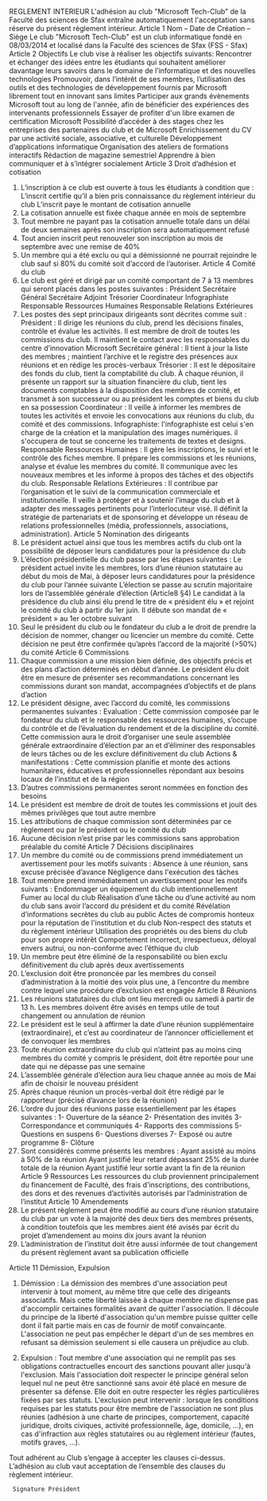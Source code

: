 ﻿REGLEMENT INTERIEUR
L'adhésion au club "Microsoft Tech-Club" de la Faculté des sciences de Sfax entraîne automatiquement l'acceptation sans réserve du présent règlement intérieur.
Article 1 Nom – Date de Création – Siège
Le club "Microsoft Tech-Club" est un club informatique fondé en 08/03/2014 et localisé dans la Faculté des sciences de Sfax (FSS - Sfax)
Article 2 Objectifs
Le club vise à réaliser les objectifs suivants: 
Rencontrer et échanger des idées entre les étudiants qui souhaitent améliorer davantage leurs savoirs dans le domaine de l’informatique et des nouvelles technologies
Promouvoir, dans l’intérêt de ses membres, l’utilisation des outils et des technologies de développement fournis par Microsoft librement tout en innovant sans limites
Participer aux grands évènements Microsoft tout au long de l'année, afin de bénéficier des  expériences des intervenants professionnels
Essayer de profiter d'un libre examen de certification Microsoft
Possibilité d’accéder à des stages chez les entreprises des partenaires du club et de Microsoft
Enrichissement du CV par une activité sociale, associative, et culturelle
Développement d’applications informatique
Organisation des ateliers de formations interactifs
Rédaction de magazine semestriel
Apprendre à bien communiquer et à s’intégrer socialement
Article 3 Droit d’adhésion et cotisation
1. L’inscription à ce club est ouverte à tous les étudiants à condition que :
L’inscrit certifie qu’il a bien pris connaissance du règlement intérieur du club 
L’inscrit paye le montant de cotisation annuelle
2. La cotisation annuelle est fixée chaque année en mois de septembre
3. Tout membre ne payant pas la cotisation annuelle totale dans un délai de deux semaines après son inscription sera automatiquement refusé
4. Tout ancien inscrit peut renouveler son inscription au mois de septembre avec une remise de 40%
5. Un membre qui a été exclu ou qui a démissionné ne pourrait rejoindre le club sauf si 80% du comité soit d’accord de l’autoriser.
Article 4 Comité du club
1. Le club est géré et dirigé par un comité comportant de 7 à 13 membres qui seront placés dans les postes suivantes :
Président
Secrétaire Général
Secrétaire Adjoint
Trésorier
Coordinateur
Infographiste
Responsable Ressources Humaines
Responsable Relations Extérieures
2. Les postes des sept principaux dirigeants sont décrites comme suit :
Président : Il dirige les réunions du club, prend les décisions finales, contrôle et évalue les activités. Il est membre de droit de toutes les commissions du club. Il maintient le contact avec les responsables du centre d’innovation Microsoft
Secrétaire général : Il tient à jour la liste des membres ; maintient l’archive et le registre des présences aux réunions et en rédige les procès-verbaux
Trésorier : Il est le dépositaire des fonds du club, tient la comptabilité du club. À chaque réunion, il présente un rapport sur la situation financière du club, tient les documents comptables à la disposition des membres de comité, et transmet à son successeur ou au président les comptes et biens du club en sa possession
Coordinateur : Il veille à informer les membres de toutes les activités et envoie les convocations aux réunions du club, du comité et des commissions.
Infographiste: l'infographiste est celui s'en charge de la création et la manipulation des images numériques. il s'occupera de tout se concerne les traitements de textes et designs.
Responsable Ressources Humaines : Il gère les inscriptions, le suivi et le contrôle des fiches membre. Il prépare les commissions et les réunions, analyse et évalue les membres du comité. Il communique avec les nouveaux membres et les informe à propos des tâches et des objectifs du club.
Responsable Relations Extérieures : Il contribue par l’organisation et le suivi de la communication commerciale et institutionnelle. Il veille à protéger et à soutenir l’image du club et à adapter des messages pertinents pour l’interlocuteur visé. Il définit la stratégie de partenariats et de sponsoring et développe un réseau de relations professionnelles (média, professionnels, associations, administration).
Article 5 Nomination des dirigeants
1. Le président actuel ainsi que tous les membres actifs du club ont la possibilité de déposer leurs candidatures pour la présidence du club
2. L’élection présidentielle du club passe par les étapes suivantes :
Le président actuel invite les membres, lors d’une réunion statutaire au début du mois de Mai, à déposer leurs candidatures pour la présidence du club pour l’année suivante
L’élection se passe au scrutin majoritaire lors de l’assemblée générale d’élection (Article8 §4)
 Le candidat à la présidence du club ainsi élu prend le titre de « président élu » et rejoint le comité du club à partir du 1er juin. Il débute son mandat de « président » au 1er octobre suivant
3. Seul le président du club ou le fondateur du club a le droit de prendre la décision de nommer, changer ou licencier un membre du comité. Cette décision ne peut être confirmée qu’après l’accord de la majorité (>50%) du comité
Article 6 Commissions
1. Chaque commission a une mission bien définie, des objectifs précis et des plans d’action déterminés en début d’année. Le président élu doit être en mesure de présenter ses recommandations concernant les commissions durant son mandat, accompagnées d’objectifs et de plans d’action
2. Le président désigne, avec l’accord du comité, les commissions permanentes suivantes :
Evaluation : Cette commission composée par le fondateur du club et le responsable des ressources humaines, s’occupe du contrôle et de l’évaluation du rendement et de la discipline du comité. Cette commission aura le droit d’organiser une seule assemblée générale extraordinaire d’élection par an et d’éliminer des responsables de leurs tâches ou de les exclure définitivement du club
Actions & manifestations : Cette commission planifie et monte des actions humanitaires, éducatives et professionnelles répondant aux besoins locaux de l’institut et de la région
3. D’autres commissions permanentes seront nommées en fonction des besoins
4. Le président est membre de droit de toutes les commissions et jouit des mêmes privilèges que tout autre membre
5. Les attributions de chaque commission sont déterminées par ce règlement ou par le président ou le comité du club
6. Aucune décision n’est prise par les commissions sans approbation préalable du comité
Article 7 Décisions disciplinaires
1. Un membre du comité ou de commissions prend immédiatement un avertissement pour les motifs suivants :
Absence à une réunion, sans excuse précisée d’avance
Négligence dans l'exécution des tâches
2. Tout membre prend immédiatement un avertissement pour les motifs suivants :
Endommager un équipement du club intentionnellement
Fumer au local du club
Réalisation d’une tâche ou d’une activité au nom du club sans avoir l’accord du président et du comité
Révélation d’informations secrètes du club au public
Actes de compromis honteux pour la réputation de l'institution et du club
Non-respect des statuts et du règlement intérieur
Utilisation des propriétés ou des biens du club pour son propre intérêt
Comportement incorrect, irrespectueux, déloyal envers autrui, ou non-conforme avec l’éthique du club
3. Un membre peut être éliminé de la responsabilité ou bien exclu définitivement du club après deux avertissements
4. L’exclusion doit être prononcée par les membres du conseil d’administration à la moitié des voix plus une, à l’encontre du membre contre lequel une procédure d’exclusion est engagée
Article 8 Réunions
1. Les réunions statutaires du club ont lieu mercredi ou samedi à partir de 13 h. Les membres doivent être avisés en temps utile de tout changement ou annulation de réunion
2. Le président est le seul à affirmer la date d’une réunion supplémentaire (extraordinaire), et c’est au coordinateur de l’annoncer officiellement et de convoquer les membres
3. Toute réunion extraordinaire du club qui n’atteint pas au moins cinq membres du comité y compris le président, doit être reportée pour une date qui ne dépasse pas une semaine
4. L’assemblée générale d’élection aura lieu chaque année au mois de Mai afin de choisir le nouveau président
5. Après chaque réunion un procès-verbal doit être rédigé par le rapporteur (précisé d’avance lors de la réunion)
6. L’ordre du jour des réunions passe essentiellement par les étapes suivantes :
	1- Ouverture de la séance
	2- Présentation des invités
	3- Correspondance et communiqués
	4- Rapports des commissions
	5- Questions  en suspens
	6- Questions diverses
	7- Exposé ou autre programme
	8- Clôture
7. Sont considérés comme présents les membres :
Ayant assisté au moins à 50% de la réunion
Ayant justifié leur retard dépassant 25% de la durée totale de la réunion
Ayant justifié leur sortie avant la fin de la réunion
Article 9 Ressources
Les ressources du club proviennent principalement du financement de Faculté, des frais d'inscriptions, des contributions, des dons et des revenues d’activités autorisés par l’administration de l’institut
Article 10 Amendements
1. Le présent règlement peut être modifié au cours d’une réunion statutaire du club par un vote à la majorité des deux tiers des membres présents, à condition toutefois que les membres aient été avisés par écrit du projet d’amendement au moins dix jours avant la réunion
2. L’administration de l’institut doit être aussi informée de tout changement du présent règlement avant sa publication officielle 

Article 11 Démission, Expulsion
1. Démission : La démission des membres d'une association peut intervenir à tout moment, au même titre que celle des dirigeants associatifs. Mais cette liberté laissée à chaque membre ne dispense pas d'accomplir certaines formalités avant de quitter l'association. Il découle du principe de la liberté d'association qu'un membre puisse quitter celle dont il fait partie mais en cas de fournir de motif convaincante. L'association ne peut pas empêcher le départ d'un de ses membres en refusant sa démission seulement si elle causera un préjudice au club.  

2. Expulsion : Tout membre d'une association qui ne remplit pas ses obligations contractuelles encourt des sanctions pouvant aller jusqu'à l'exclusion. Mais l'association doit respecter le principe général selon lequel nul ne peut être sanctionné sans avoir été placé en mesure de présenter sa défense. Elle doit en outre respecter les règles particulières fixées par ses statuts. 
L'exclusion peut intervenir :
lorsque les conditions requises par les statuts pour être membre de l'association ne sont plus réunies (adhésion à une charte de principes, comportement, capacité juridique, droits civiques, activité professionnelle, âge, domicile, …),
en cas d'infraction aux règles statutaires ou au règlement intérieur (fautes, motifs graves, …).

Tout adhérent au Club s’engage à accepter les clauses ci-dessus. L’adhésion au club vaut acceptation de l’ensemble des clauses du règlement intérieur.


     Signature Président
